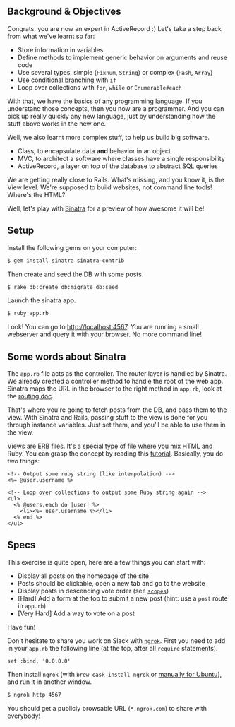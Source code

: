 ## Background & Objectives

Congrats, you are now an expert in ActiveRecord :) Let's take a step back from
what we've learnt so far:

- Store information in variables
- Define methods to implement generic behavior on arguments and reuse code
- Use several types, simple (`Fixnum`, `String`) or complex (`Hash`, `Array`)
- Use conditional branching with `if`
- Loop over collections with `for`, `while` or `Enumerable#each`

With that, we have the basics of any programming language. If you understand those concepts, then you now are a programmer. And you can pick up really quickly any new language, just by understanding how the stuff above works in the new one.

Well, we also learnt more complex stuff, to help us build big software.

- Class, to encapsulate data **and** behavior in an object
- MVC, to architect a software where classes have a single responsibility
- ActiveRecord, a layer on top of the database to abstract SQL queries

We are getting really close to Rails. What's missing, and you know it, is the View level.
We're supposed to build websites, not command line tools! Where's the HTML?

Well, let's play with [Sinatra](http://www.sinatrarb.com/intro.html) for a preview of how awesome it will be!

## Setup

Install the following gems on your computer:

```bash
$ gem install sinatra sinatra-contrib
```

Then create and seed the DB with some posts.

```bash
$ rake db:create db:migrate db:seed
```

Launch the sinatra app.

```bash
$ ruby app.rb
```

Look! You can go to [http://localhost:4567](http://localhost:4567). You are
running a small webserver and query it with your browser. No more command line!

## Some words about Sinatra

The `app.rb` file acts as the controller. The router layer is handled by Sinatra.
We already created a controller method to handle the root of the web app. Sinatra maps the URL in the browser to the right method in `app.rb`, look at the [routing doc](http://www.sinatrarb.com/intro.html#Routes).

That's where you're going to fetch posts from the DB, and pass them to the view. With Sinatra and Rails, passing stuff to the view is done for you through instance variables. Just set them, and you'll be able to use them in the view.

Views are ERB files. It's a special type of file where you mix HTML and Ruby. You can grasp the concept by reading this [tutorial](http://www.stuartellis.eu/articles/erb/). Basically, you do two things:

```erb
<!-- Output some ruby string (like interpolation) -->
<%= @user.username %>
```

```erb
<!-- Loop over collections to output some Ruby string again -->
<ul>
  <% @users.each do |user| %>
    <li><%= user.username %></li>
  <% end %>
</ul>
```

## Specs

This exercise is quite open, here are a few things you can start with:

- Display all posts on the homepage of the site
- Posts should be clickable, open a new tab and go to the website
- Display posts in descending vote order (see [`scopes`](http://guides.rubyonrails.org/active_record_querying.html#scopes))
- [Hard] Add a form at the top to submit a new post (hint: use a `post` route in `app.rb`)
- [Very Hard] Add a way to vote on a post

Have fun!

Don't hesitate to share you work on Slack with [`ngrok`](https://ngrok.com/). First you need to add in your `app.rb`
the following line (at the top, after all `require` statements).

```
set :bind, '0.0.0.0'
```

Then install `ngrok` (with `brew cask install ngrok` or [manually for Ubuntu](https://ngrok.com/download)), and run it
in another window.

```bash
$ ngrok http 4567
```

You should get a publicly browsable URL (`*.ngrok.com`) to share with everybody!
